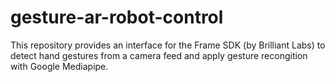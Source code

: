 # gesture-ar-robot-control
This repository provides an interface for the Frame SDK (by Brilliant Labs) to detect hand gestures from a camera feed and apply gesture recongition with Google Mediapipe.
